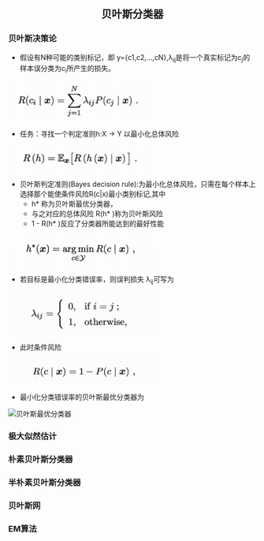 ## <center>贝叶斯分类器</center>

### 贝叶斯决策论

* 假设有N种可能的类别标记，即 y={c1,c2,...,cN},λ<sub>ij</sub>是将一个真实标记为c<sub>j</sub>的样本误分类为c<sub>i</sub>所产生的损失。

![条件风险](../../image/con_risk.png)

* 任务：寻找一个判定准则h:X → Y 以最小化总体风险

![总体风险](../../image/exp_risk.png)

* 贝叶斯判定准则(Bayes decision rule):为最小化总体风险，只需在每个样本上选择那个能使条件风险R(c|x)最小类别标记,其中
   - h* 称为贝叶斯最优分类器，
   - 与之对应的总体风险 R(h* )称为贝叶斯风险
   - 1 - R(h* )反应了分类器所能达到的最好性能

![min_risk](../../image/min_risk.png)

* 若目标是最小化分类错误率，则误判损失 λ<sub>ij</sub>可写为

![flase_risk](../../image/flase_risk.png)

* 此时条件风险 

![条件风险](../../image/cond_risk.png)

* 最小化分类错误率的贝叶斯最优分类器为

![贝叶斯最优分类器](../../image/best_class.png)

### 极大似然估计

### 朴素贝叶斯分类器

### 半朴素贝叶斯分类器

### 贝叶斯网

### EM算法